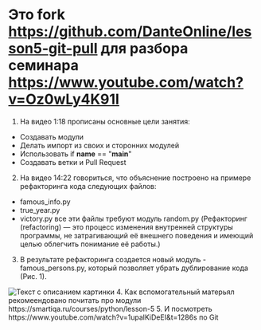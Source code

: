 # Это fork https://github.com/DanteOnline/lesson5-git-pull для разбора семинара https://www.youtube.com/watch?v=Oz0wLy4K91I
1. На видео 1:18 прописаны основные цели занятия:
- Создавать модули
- Делать импорт из своих и сторонних модулей
- Использовать if __name__ == "__main__"
- Создавать ветки и Pull Request
2. На видео 14:22 говориться, что объяснение построено на примере рефакторинга кода следующих файлов:
- famous_info.py
- true_year.py
- victory.py
все эти файлы требуют модуль random.py
(Рефакторинг (refactoring) — это процесс изменения внутренней структуры программы, не затрагивающий её внешнего поведения и имеющий целью облегчить понимание её работы.)
3. В результате рефакторинга создается новый модуль - famous_persons.py, который позволяет убрать дублирование кода (Рис. 1).
<image src="https://github.com/Pav9551/lesson5-git-pull/blob/master/refactoring.vpd.png" alt="Текст с описанием картинки">
4. Как вспомогательный матерьял рекомеендовано почитать про модули https://smartiqa.ru/courses/python/lesson-5
5. И посмотреть https://www.youtube.com/watch?v=1upalKiDeEI&t=1286s по Git

